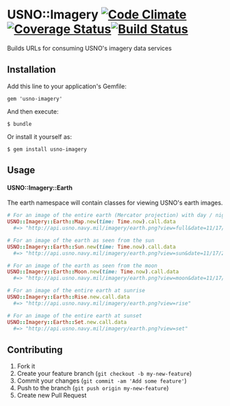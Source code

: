 # USNO::Imagery [![Code Climate](https://codeclimate.com/github/rthbound/usno-imagery.png)](https://codeclimate.com/github/rthbound/usno-imagery)[![Coverage Status](https://coveralls.io/repos/rthbound/usno-imagery/badge.png?branch=master)](https://coveralls.io/r/rthbound/usno-imagery?branch=master)[![Build Status](https://travis-ci.org/rthbound/usno-imagery.png?branch=master)](https://travis-ci.org/rthbound/usno-imagery)

Builds URLs for consuming USNO's imagery data services

## Installation

Add this line to your application's Gemfile:

    gem 'usno-imagery'

And then execute:

    $ bundle

Or install it yourself as:

    $ gem install usno-imagery

## Usage

#### USNO::Imagery::Earth

The earth namespace will contain classes for viewing USNO's earth images.

```ruby
# For an image of the entire earth (Mercator projection) with day / night
USNO::Imagery::Earth::Map.new(time: Time.now).call.data
  #=> "http://api.usno.navy.mil/imagery/earth.png?view=full&date=11/17/2013&time=1:11"

# For an image of the earth as seen from the sun
USNO::Imagery::Earth::Sun.new(time: Time.now).call.data
  #=> "http://api.usno.navy.mil/imagery/earth.png?view=sun&date=11/17/2013&time=1:13"

# For an image of the earth as seen from the moon
USNO::Imagery::Earth::Moon.new(time: Time.now).call.data
  #=> "http://api.usno.navy.mil/imagery/earth.png?view=moon&date=11/17/2013&time=1:12"

# For an image of the entire earth at sunrise
USNO::Imagery::Earth::Rise.new.call.data
  #=> "http://api.usno.navy.mil/imagery/earth.png?view=rise"

# For an image of the entire earth at sunset
USNO::Imagery::Earth::Set.new.call.data
  #=> "http://api.usno.navy.mil/imagery/earth.png?view=set"
```

## Contributing

1. Fork it
2. Create your feature branch (`git checkout -b my-new-feature`)
3. Commit your changes (`git commit -am 'Add some feature'`)
4. Push to the branch (`git push origin my-new-feature`)
5. Create new Pull Request
